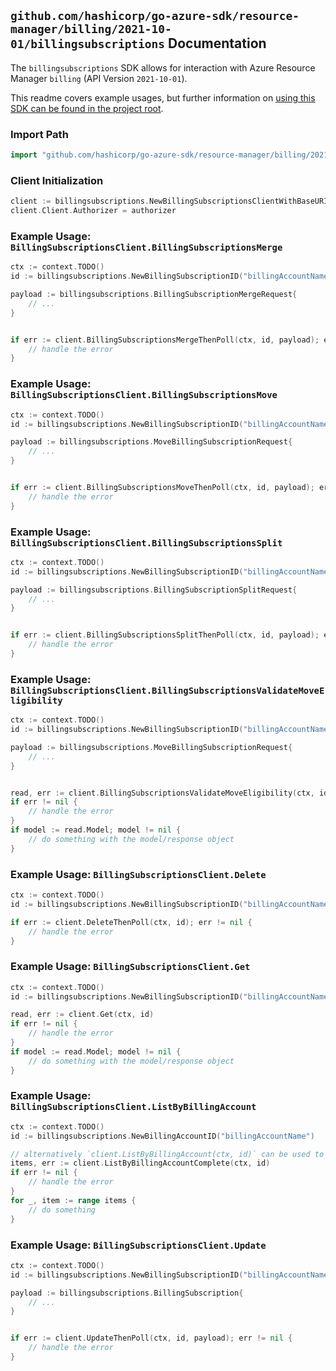 
## `github.com/hashicorp/go-azure-sdk/resource-manager/billing/2021-10-01/billingsubscriptions` Documentation

The `billingsubscriptions` SDK allows for interaction with Azure Resource Manager `billing` (API Version `2021-10-01`).

This readme covers example usages, but further information on [using this SDK can be found in the project root](https://github.com/hashicorp/go-azure-sdk/tree/main/docs).

### Import Path

```go
import "github.com/hashicorp/go-azure-sdk/resource-manager/billing/2021-10-01/billingsubscriptions"
```


### Client Initialization

```go
client := billingsubscriptions.NewBillingSubscriptionsClientWithBaseURI("https://management.azure.com")
client.Client.Authorizer = authorizer
```


### Example Usage: `BillingSubscriptionsClient.BillingSubscriptionsMerge`

```go
ctx := context.TODO()
id := billingsubscriptions.NewBillingSubscriptionID("billingAccountName", "billingSubscriptionName")

payload := billingsubscriptions.BillingSubscriptionMergeRequest{
	// ...
}


if err := client.BillingSubscriptionsMergeThenPoll(ctx, id, payload); err != nil {
	// handle the error
}
```


### Example Usage: `BillingSubscriptionsClient.BillingSubscriptionsMove`

```go
ctx := context.TODO()
id := billingsubscriptions.NewBillingSubscriptionID("billingAccountName", "billingSubscriptionName")

payload := billingsubscriptions.MoveBillingSubscriptionRequest{
	// ...
}


if err := client.BillingSubscriptionsMoveThenPoll(ctx, id, payload); err != nil {
	// handle the error
}
```


### Example Usage: `BillingSubscriptionsClient.BillingSubscriptionsSplit`

```go
ctx := context.TODO()
id := billingsubscriptions.NewBillingSubscriptionID("billingAccountName", "billingSubscriptionName")

payload := billingsubscriptions.BillingSubscriptionSplitRequest{
	// ...
}


if err := client.BillingSubscriptionsSplitThenPoll(ctx, id, payload); err != nil {
	// handle the error
}
```


### Example Usage: `BillingSubscriptionsClient.BillingSubscriptionsValidateMoveEligibility`

```go
ctx := context.TODO()
id := billingsubscriptions.NewBillingSubscriptionID("billingAccountName", "billingSubscriptionName")

payload := billingsubscriptions.MoveBillingSubscriptionRequest{
	// ...
}


read, err := client.BillingSubscriptionsValidateMoveEligibility(ctx, id, payload)
if err != nil {
	// handle the error
}
if model := read.Model; model != nil {
	// do something with the model/response object
}
```


### Example Usage: `BillingSubscriptionsClient.Delete`

```go
ctx := context.TODO()
id := billingsubscriptions.NewBillingSubscriptionID("billingAccountName", "billingSubscriptionName")

if err := client.DeleteThenPoll(ctx, id); err != nil {
	// handle the error
}
```


### Example Usage: `BillingSubscriptionsClient.Get`

```go
ctx := context.TODO()
id := billingsubscriptions.NewBillingSubscriptionID("billingAccountName", "billingSubscriptionName")

read, err := client.Get(ctx, id)
if err != nil {
	// handle the error
}
if model := read.Model; model != nil {
	// do something with the model/response object
}
```


### Example Usage: `BillingSubscriptionsClient.ListByBillingAccount`

```go
ctx := context.TODO()
id := billingsubscriptions.NewBillingAccountID("billingAccountName")

// alternatively `client.ListByBillingAccount(ctx, id)` can be used to do batched pagination
items, err := client.ListByBillingAccountComplete(ctx, id)
if err != nil {
	// handle the error
}
for _, item := range items {
	// do something
}
```


### Example Usage: `BillingSubscriptionsClient.Update`

```go
ctx := context.TODO()
id := billingsubscriptions.NewBillingSubscriptionID("billingAccountName", "billingSubscriptionName")

payload := billingsubscriptions.BillingSubscription{
	// ...
}


if err := client.UpdateThenPoll(ctx, id, payload); err != nil {
	// handle the error
}
```
